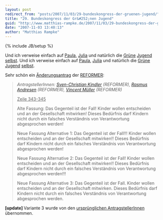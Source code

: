 ```yaml
---
layout: post
redirect_from: "posts/2007/11/03/29-bundeskongress-der-gruenen-jugend/"
title: "29. Bundeskongress der Gr&#252;nen Jugend"
guid: "http://www.matthias-rampke.de/2007/11/03/29-bundeskongress-der-gruenen-jugend/"
date: "2007-11-03 13:40:13"
author: "Matthias Rampke"
---
```

{% include JB/setup %}

Und ich verweise einfach auf <a href="http://www.paula-riester.de/29-bundeskongress-gestartet/" target="_blank">Paula</a>, <a href="http://julia-seeliger.de/bundeskongress-in-wurzburg/" target="_blank">Julia</a> und nat&uuml;rlich die <a href="http://blog.gruene-jugend.de/">Gr&uuml;ne</a> <a href="http://www.gruene-jugend.de/" target="_blank">Jugend</a> <a href="http://www.gruene-jugend.de/aktuelles/kongress/" target="_blank">selbst</a>.
Und ich verweise einfach auf <a href="http://www.paula-riester.de/29-bundeskongress-gestartet/" target="_blank">Paula</a>, <a href="http://julia-seeliger.de/bundeskongress-in-wurzburg/" target="_blank">Julia</a> und nat&uuml;rlich die <a href="http://blog.gruene-jugend.de/">Gr&uuml;ne</a> <a href="http://www.gruene-jugend.de/" target="_blank">Jugend</a> <a href="http://www.gruene-jugend.de/aktuelles/kongress/" target="_blank">selbst</a>.

Sehr sch&ouml;n ein <a href="http://www.gruene-jugend.de/artikel/392066.html#141" target="_blank">&Auml;nderungsantrag</a> der <a href="http://www.linke-gruene.de/reformer">REFORMER</a>:
<blockquote> <em>AntragstellerInnen: <a href="http://www.google.com/url?sa=t&amp;ct=res&amp;cd=1&amp;url=http%3A%2F%2Fwww.gj-nds.de%2F_node%2Fpersonen%2Fsven_christian_kindler.html&amp;ei=-3gsR5TsM6DGnAOmooSXAg&amp;usg=AFQjCNHHApR4tv7wI4S5NSpCGZED7ppecg&amp;sig2=75uDp3CxX3o-Zt-MsFC6Wg" target="_blank">Sven-Christian Kindler</a> (REFORMER), <a href="http://blog.rasmus-andresen.eu/" target="_blank">Rasmus Andresen</a> (REFORMER), <a href="http://kaktus.blogsport.de/">Vincent M&uuml;ller</a> (REFORMER) </em>

<u>Zeile 343-345</u>

Alte Fassung: Das Gegenteil ist der Fall! Kinder wollen entscheiden und an der Gesellschaft mitwirken! Dieses Bed&uuml;rfnis darf Kindern nicht durch ein falsches Verst&auml;ndnis von Verantwortung abgesprochen werden!

Neue Fassung Alternative 1: Das Gegenteil ist der Fall!!! Kinder wollen entscheiden und an der Gesellschaft mitwirken!! Dieses Bed&uuml;rfnis darf Kindern nicht durch ein falsches Verst&auml;ndnis von Verantwortung abgesprochen werden!

Neue Fassung Alternative 2: Das Gegenteil ist der Fall! Kinder wollen entscheiden und an der Gesellschaft mitwirken!! Dieses Bed&uuml;rfnis darf Kindern nicht durch ein falsches Verst&auml;ndnis von Verantwortung abgesprochen werden!!!

Neue Fassung Alternative 3: Das Gegenteil ist der Fall. Kinder wollen entscheiden und an der Gesellschaft mitwirken. Dieses Bed&uuml;rfnis darf Kindern nicht durch ein falsches Verst&auml;ndnis von Verantwortung abgesprochen werden.</blockquote>
<strong>[update] </strong>Variante 3 wurde von den <a href="http://www.gruene-jugend.de/ueberuns/vorstand/" target="_blank">urspr&uuml;nglichen AntragstellerInnen</a> &uuml;bernommen.

